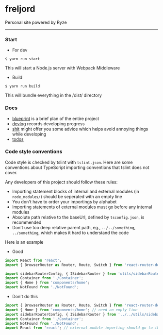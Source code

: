 # freljord
Personal site powered by Ryze

---

### Start

- For dev

```
$ yarn run start
```
This will start a Node.js server with Webpack Middleware

- Build

```
$ yarn run build
```
This will bundle everything in the /dist/ directory

### Docs
- [blueprint](https://github.com/yuqingc/freljord/blob/master/docs/blueprint.md) is a brief plan of the entire project
- [devlog](https://github.com/yuqingc/freljord/blob/master/docs/devlog) records developing progress
- [shit](https://github.com/yuqingc/freljord/blob/master/docs/shit.md) might offer you some advice which helps avoid annoying things while developing
- [todos](https://github.com/yuqingc/freljord/blob/master/docs/todos) 

### Code style conventions

Code style is checked by tslint with `tslint.json`. Here are some conventions about TypeScript importing conventions that tslint does not cover.

Any developers of this project should follow these rules:

- Importing statement blocks of internal and external modules (in `node_modules/`) should be seperated with an empty line 
- You don't have to order your importings by alphabet
- Importing statements of external modules must go before any internal modules
- Absolute path relative to the baseUrl, defined by `tsconfig.json`,  is recommended
- Don't use too deep relative parent path, eg., `../../something`, `../something`, which makes it hard to understand the code

Here is an example 

- Good

```js
import React from 'react';
import { BrowserRouter as Router, Route, Switch } from 'react-router-dom';

import sidebarRouterConfig, { ISidebarRouter } from 'utils/sidebarRouterConfig';
import Container from './Container';
import { Home } from 'components/home';
import NotFound from './NotFound';
```

- Don't do this

```js
import { BrowserRouter as Router, Route, Switch } from 'react-router-dom';
import { Home } from 'components/home'; // need an empty line 
import sidebarRouterConfig, { ISidebarRouter } from '../../utils/sidebarRouterConfig'; // too many `../`
import Container from './Container';
import NotFound from './NotFound';
import React from 'react'; // external module importing should go to the beginning
```
